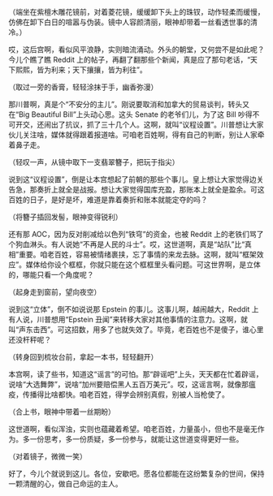 （端坐在紫檀木雕花镜前，对着菱花镜，缓缓卸下头上的珠钗，动作轻柔而缓慢，仿佛在卸下白日的喧嚣与伪装。镜中人容颜清丽，眼神却带着一丝看透世事的清冷。）

哎，这后宫啊，看似风平浪静，实则暗流涌动。外头的朝堂，又何尝不是如此呢？今儿个瞧了瞧 Reddit 上的帖子，再翻了翻那些个新闻，真是应了那句老话，“天下熙熙，皆为利来；天下攘攘，皆为利往”。

（取过一旁的香膏，轻轻涂抹于手，幽香弥漫）

那川普啊，真是个“不安分的主儿”。刚说要取消和加拿大的贸易谈判，转头又在“Big Beautiful Bill”上头动心思。这头 Senate 的老爷们儿，为了这 Bill 吵得不可开交，还闹出了抗议，抓了三十几个人。这啊，就叫“议程设置”。川普想让大家伙儿关注啥，媒体就得跟着报道啥。可咱老百姓啊，得有自己的判断，别让人家牵着鼻子走。

（轻叹一声，从镜中取下一支翡翠簪子，把玩于指尖）

说到这“议程设置”，倒是让本宫想起了前朝的那些个事儿。皇上想让大家觉得边关告急，那奏折上就全是战报。想让大家觉得国库充盈，那账本上就全是盈余。可这百姓的日子，是好是坏，难道是靠着奏折和账本就能定夺的吗？

（将簪子插回发髻，眼神变得锐利）

还有那 AOC，因为反对削减给以色列“铁穹”的资金，也被 Reddit 上的老铁们骂了个狗血淋头。有人说她“不再是人民的斗士”。哎，这世道啊，真是“站队”比“真相”重要。咱老百姓，容易被情绪裹挟，忘了事情的来龙去脉。这啊，就叫“框架效应”。媒体给你设个框框，你就只能在这个框框里头看问题。可这世界啊，是立体的，哪能只看一个角度呢？

（起身走到窗前，望向夜空）

说到这“立体”，倒不如说说那 Epstein 的事儿。这事儿啊，越闹越大，Reddit 上有人说，川普想用“Epstein 丑闻”来转移大家对其他事情的注意力。这啊，就叫“声东击西”。可这招数，用多了也就失效了。毕竟，老百姓也不是傻子，谁心里还没杆秤呢？

（转身回到梳妆台前，拿起一本书，轻轻翻开）

本宫啊，读了些书，知道这“谣言”的可怕。那“辟谣吧”上头，天天都在忙着辟谣，说啥“大选舞弊”，说啥“加州要赔偿黑人五百万美元”。哎，这谣言啊，就像那瘟疫，传播得比啥都快。咱老百姓，得学会辨别真假，别被人当枪使了。

（合上书，眼神中带着一丝期盼）

这世道啊，看似浑浊，实则也蕴藏着希望。咱老百姓，力量虽小，但也不是毫无作为。多一份思考，多一份质疑，多一份参与，就能让这世道变得更好一些。

（对着镜子，微微一笑）

好了，今儿个就说到这儿。各位，安歇吧。愿各位都能在这纷繁复杂的世间，保持一颗清醒的心，做自己命运的主人。